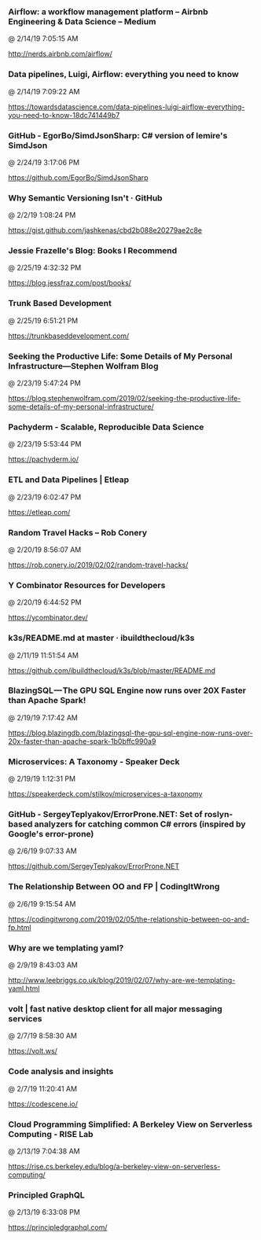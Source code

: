 ﻿

### Airflow: a workflow management platform – Airbnb Engineering & Data Science – Medium
@ 2/14/19 7:05:15 AM

http://nerds.airbnb.com/airflow/



### Data pipelines, Luigi, Airflow: everything you need to know
@ 2/14/19 7:09:22 AM

https://towardsdatascience.com/data-pipelines-luigi-airflow-everything-you-need-to-know-18dc741449b7




### GitHub - EgorBo/SimdJsonSharp: C# version of lemire's SimdJson
@ 2/24/19 3:17:06 PM

https://github.com/EgorBo/SimdJsonSharp




### Why Semantic Versioning Isn't · GitHub
@ 2/2/19 1:08:24 PM

https://gist.github.com/jashkenas/cbd2b088e20279ae2c8e




### Jessie Frazelle's Blog: Books I Recommend
@ 2/25/19 4:32:32 PM

https://blog.jessfraz.com/post/books/



### Trunk Based Development
@ 2/25/19 6:51:21 PM

https://trunkbaseddevelopment.com/




### Seeking the Productive Life: Some Details of My Personal Infrastructure—Stephen Wolfram Blog
@ 2/23/19 5:47:24 PM

https://blog.stephenwolfram.com/2019/02/seeking-the-productive-life-some-details-of-my-personal-infrastructure/



### Pachyderm - Scalable, Reproducible Data Science
@ 2/23/19 5:53:44 PM

https://pachyderm.io/



### ETL and Data Pipelines | Etleap
@ 2/23/19 6:02:47 PM

https://etleap.com/




### Random Travel Hacks – Rob Conery
@ 2/20/19 8:56:07 AM

https://rob.conery.io/2019/02/02/random-travel-hacks/



### Y Combinator Resources for Developers
@ 2/20/19 6:44:52 PM

https://ycombinator.dev/




### k3s/README.md at master · ibuildthecloud/k3s
@ 2/11/19 11:51:54 AM

https://github.com/ibuildthecloud/k3s/blob/master/README.md




### BlazingSQL — The GPU SQL Engine now runs over 20X Faster than Apache Spark!
@ 2/19/19 7:17:42 AM

https://blog.blazingdb.com/blazingsql-the-gpu-sql-engine-now-runs-over-20x-faster-than-apache-spark-1b0bffc990a9



### Microservices: A Taxonomy - Speaker Deck
@ 2/19/19 1:12:31 PM

https://speakerdeck.com/stilkov/microservices-a-taxonomy




### GitHub - SergeyTeplyakov/ErrorProne.NET: Set of roslyn-based analyzers for catching common C# errors (inspired by Google's error-prone)
@ 2/6/19 9:07:33 AM

https://github.com/SergeyTeplyakov/ErrorProne.NET



### The Relationship Between OO and FP | CodingItWrong
@ 2/6/19 9:15:54 AM

https://codingitwrong.com/2019/02/05/the-relationship-between-oo-and-fp.html




### Why are we templating yaml?
@ 2/9/19 8:43:03 AM

http://www.leebriggs.co.uk/blog/2019/02/07/why-are-we-templating-yaml.html




### volt | fast native desktop client for all major messaging services
@ 2/7/19 8:58:30 AM

https://volt.ws/



### Code analysis and insights
@ 2/7/19 11:20:41 AM

https://codescene.io/




### Cloud Programming Simplified: A Berkeley View on Serverless Computing - RISE Lab
@ 2/13/19 7:04:38 AM

https://rise.cs.berkeley.edu/blog/a-berkeley-view-on-serverless-computing/



### Principled GraphQL
@ 2/13/19 6:33:08 PM

https://principledgraphql.com/



